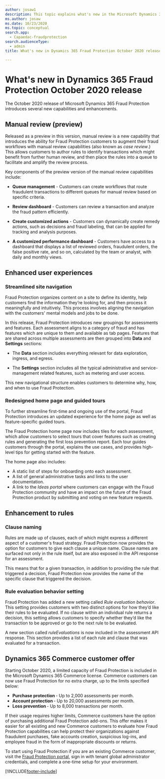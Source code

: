 ```yaml
---
author: josaw1
description: This topic explains what's new in the Microsoft Dynamics 365 Fraud Protection October 2020 release.
ms.author: josaw
ms.date: 10/23/2020
ms.topic: conceptual
search.app: 
  - Capaedac-fraudprotection
search.audienceType:
  - admin
title: What's new in Dynamics 365 Fraud Protection October 2020 release

---
```


# What's new in Dynamics 365 Fraud Protection October 2020 release

The October 2020 release of Microsoft Dynamics 365 Fraud Protection introduces several new capabilities and enhancements. 

## Manual review (preview) 

Released as a preview in this version, manual review is a new capability that introduces the ability for Fraud Protection customers to augment their fraud workflows with manual review capabilities (also known as *case review*.) This allows customers to author rules to identify  transactions which might benefit from further human review, and then place the rules into a queue to facilitate and amplify the review process.

Key components of the preview version of the manual review capabilities include:

- **Queue management** - Customers can create workflows that route fraudulent transactions to different queues for manual review based on specific criteria. 
  
- **Review dashboard** -  Customers can review a transaction and analyze the fraud pattern efficiently.
  
- **Create customized actions** - Customers can dynamically create remedy actions, such as decisions and fraud labeling, that can be applied for tracking and analysis purposes.
  
- **A customized performance dashboard** - Customers have access to a dashboard that displays a list of reviewed orders, fraudulent orders, the false positive rate, and so on, calculated by the team or analyst, with daily and monthly views.

## Enhanced user experiences

### Streamlined site navigation
Fraud Protection organizes content on a site to define its identity, help customers find the information they’re looking for, and then process it meaningfully and intuitively. This process involves aligning the navigation with the customers' mental models and jobs to be done. 

In this release, Fraud Protection introduces new groupings for assessments and features. Each assessment aligns to a category of fraud and has features which are unique to them and available as tab pages. Features that are shared across multiple assessments are then grouped into **Data** and **Settings** sections: 

- The **Data** section includes everything relevant for data exploration, ingress, and egress. 

- The **Settings** section includes all the typical administrative and service-management related features, such as metering and user access. 

This new navigational structure enables customers to determine why, how, and when to use Fraud Protection.

### Redesigned home page and guided tours

To further streamline first-time and ongoing use of the portal, Fraud Protection introduces an updated experience for the home page as well as feature-specific guided tours. 

The Fraud Protection home page now includes tiles for each assessment, which allow customers to select tours that cover features such as creating rules and generating the first loss prevention report. Each tour guides customers through the portal, explains the use cases, and provides high-level tips for getting started with the feature. 

The home page also includes:

- A static list of steps for onboarding onto each assessment. 
- A list of general administrative tasks and links to the user documentation. 
- A link to the *Ideas portal* where customers can engage with the Fraud Protection community and have an impact on the future of the Fraud Protection product by submitting and voting on new feature requests.

## Enhancement to rules 

### Clause naming

Rules are made up of clauses, each of which might express a different aspect of a customer's fraud strategy. Fraud Protection now provides the option for customers to give each clause a unique name. Clause names are surfaced not only in the rule itself, but are also exposed in the API response for an assessment. 

This means that for a given transaction, in addition to providing the rule that triggered a decision, Fraud Protection now provides the name of the specific clause that triggered the decision.  

### Rule evaluation behavior setting

Fraud Protection has added a new setting called *Rule evaluation behavior*. This setting provides customers with two distinct options for how they’d like their rules to be evaluated. If no clause within an individual rule returns a decision, this setting allows customers to specify whether they’d like the transaction to be approved or go to the next rule to be evaluated. 

A new section called *ruleEvaluations* is now included in the assessment API response. This section provides a list of each rule and clause that was evaluated for a transaction. 

## Dynamics 365 Commerce customer offer

Starting October 2020, a limited capacity of Fraud Protection is included in the Microsoft Dynamics 365 Commerce license. Commerce customers can now use Fraud Protection for no extra charge, up to the limits specified below:

- **Purchase protection** - Up to 2,000 assessments per month.
- **Account protection** - Up to 20,000 assessments per month. 
- **Loss prevention** - Up to 8,000 transactions per month. 

If their usage requires higher limits, Commerce customers have the option of purchasing additional Fraud Protection add-ons. This offer makes it easier for all existing and new Commerce customers to evaluate how Fraud Protection capabilities can help protect their organizations against fraudulent purchases, fake accounts creation, suspicious log-ins, and employee fraud in the form of inappropriate discounts or returns. 

To start using Fraud Protection if you are an existing Commerce customer, visit the [Fraud Protection portal](https://dfp.microsoft.com/), sign in with tenant global administrator credentials, and complete a one-time setup for your environment.



[!INCLUDE[footer-include](includes/footer-banner.md)]
